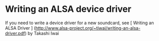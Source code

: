 #  Writing an ALSA device driver 

If you need to write a device driver for a new soundcard, see
 [
	Writing an ALSA Driver
      ] (http://www.alsa-project.org/~tiwai/writing-an-alsa-driver.pdf)
by Takashi Iwai

